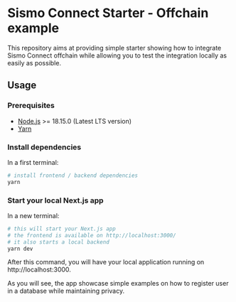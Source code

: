 # Sismo Connect Starter - Offchain example

This repository aims at providing simple starter showing how to integrate Sismo Connect offchain while allowing you to test the integration locally as easily as possible.

## Usage

### Prerequisites

- [Node.js](https://nodejs.org/en/download/) >= 18.15.0 (Latest LTS version)
- [Yarn](https://classic.yarnpkg.com/en/docs/install)

### Install dependencies

In a first terminal:

```bash
# install frontend / backend dependencies
yarn
```

### Start your local Next.js app

In a new terminal:

```bash
# this will start your Next.js app
# the frontend is available on http://localhost:3000/
# it also starts a local backend
yarn dev
```

After this command, you will have your local application running on http://localhost:3000.

As you will see, the app showcase simple examples on how to register user in a database while maintaining privacy.
